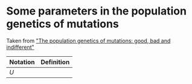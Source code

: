 # Some parameters in the population genetics of mutations
Taken from ["The population genetics of mutations: good, bad and indifferent"](https://www.ncbi.nlm.nih.gov/pmc/articles/PMC2871823/) 

| Notation | Definition |
| -------- | ---------- |
| $U$      |            |

